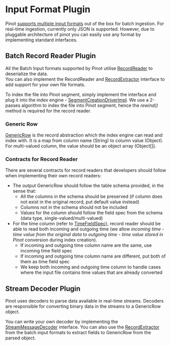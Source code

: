 # Input Format Plugin

Pinot [supports multiple input formats](../../../basics/data-import/pinot-input-formats/) out of the box for batch ingestion. For real-time ingestion, currently only JSON is supported. However, due to pluggable architecture of pinot you can easily use any format by implementing standard interfaces.

## Batch Record Reader Plugin

All the Batch Input formats supported by Pinot utilise [RecordReader](https://github.com/apache/blob/master/pinot-spi/src/main/java/org/apache/pinot/spi/data/readers/RecordReader.java) to deserialize the data.\
You can also implement the RecordReader and [RecordExtractor](https://github.com/apache/blob/master/pinot-spi/src/main/java/org/apache/pinot/spi/data/readers/RecordExtractor.java) interface to add support for your own file formats.

To index the file into Pinot segment, simply implement the interface and plug it into the index engine - [SegmentCreationDriverImpl](https://github.com/apache/blob/master/pinot-core/src/main/java/org/apache/pinot/core/segment/creator/impl/SegmentIndexCreationDriverImpl.java). We use a 2-passes algorithm to index the file into Pinot segment, hence the _rewind()_ method is required for the record reader.

### Generic Row

[GenericRow](https://github.com/apache/blob/master/pinot-spi/src/main/java/org/apache/pinot/spi/data/readers/GenericRow.java) is the record abstraction which the index engine can read and index with. It is a map from column name (String) to column value (Object). For multi-valued column, the value should be an object array (Object\[]).

### Contracts for Record Reader

There are several contracts for record readers that developers should follow when implementing their own record readers:

* The output GenericRow should follow the table schema provided, in the sense that:
  * All the columns in the schema should be preserved (if column does not exist in the original record, put default value instead)
  * Columns not in the schema should not be included
  * Values for the column should follow the field spec from the schema (data type, single-valued/multi-valued)
* For the time column (refer to [TimeFieldSpec](https://github.com/apache/blob/master/pinot-spi/src/main/java/org/apache/pinot/spi/data/TimeFieldSpec.java)), record reader should be able to read both incoming and outgoing time (we allow _incoming time - time value from the original data_ to _outgoing time - time value stored in Pinot_ conversion during index creation).
  * If incoming and outgoing time column name are the same, use incoming time field spec
  * If incoming and outgoing time column name are different, put both of them as time field spec
  * We keep both incoming and outgoing time column to handle cases where the input file contains time values that are already converted

## Stream Decoder Plugin

Pinot uses decoders to parse data available in real-time streams. Decoders are responsible for converting binary data in the streams to a GenericRow object.

You can write your own decoder by implementing the [StreamMessageDecoder](https://github.com/apache/blob/master/pinot-spi/src/main/java/org/apache/pinot/spi/stream/StreamMessageDecoder.java) interface. You can also use the [RecordExtractor](https://github.com/apache/blob/master/pinot-spi/src/main/java/org/apache/pinot/spi/data/readers/RecordExtractor.java) from the batch input formats to extract fields to GenericRow from the parsed object.
